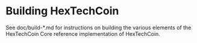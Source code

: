 Building HexTechCoin
================

See doc/build-*.md for instructions on building the various
elements of the HexTechCoin Core reference implementation of HexTechCoin.
